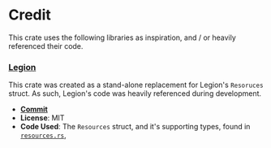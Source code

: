 # Credit

This crate uses the following libraries as inspiration, and / or heavily
referenced their code.

### [Legion](https://crates.io/crates/legion/0.4.0)

This crate was created as a stand-alone replacement for Legion's `Resoruces` 
struct.  As such, Legion's code was heavily referenced during development.

- [**Commit**](https://github.com/amethyst/legion/tree/v0.4.0)
- **License**: MIT
- **Code Used**: The `Resources` struct, and it's supporting types, found in
  [`resources.rs`](https://github.com/amethyst/legion/blob/32df916517fa3b3bb5d827d824053bbb128a43be/src/internals/systems/resources.rs),
